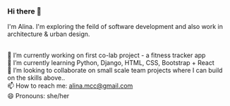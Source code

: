 ### Hi there 👋

I'm Alina. I'm exploring the feild of software development and also work in architecture & urban design. 

<br>🔭 I’m currently working on first co-lab project - a fitness tracker app 
<br>🌱 I’m currently learning Python, Django, HTML, CSS, Bootstrap + React
<br>👯 I’m looking to collaborate on small scale team projects where I can build on the skills above..
<br>📫 How to reach me: alina.mcc@gmail.com
<br>😄 Pronouns: she/her
<!--
**alinaMcc/alinaMcc** is a ✨ _special_ ✨ repository because its `README.md` (this file) appears on your GitHub profile.

